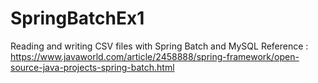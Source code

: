 # SpringBatchEx1

Reading and writing CSV files with Spring Batch and MySQL
Reference : https://www.javaworld.com/article/2458888/spring-framework/open-source-java-projects-spring-batch.html


